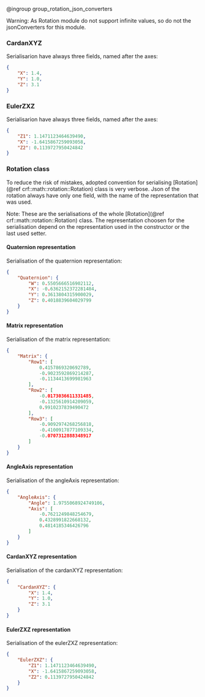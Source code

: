 @ingroup group_rotation_json_converters

Warning:
As Rotation module do not support infinite values, so do not the jsonConverters for this module.

### CardanXYZ

Serialisarion have always three fields, named after the axes:
```json
{
    "X": 1.4,
    "Y": 1.0,
    "Z": 3.1
}
```

### EulerZXZ

Serialisarion have always three fields, named after the axes:
```json
{
    "Z1": 1.1471123464639490,
    "X": -1.6415867259093058,
    "Z2": 0.1139727950424842
}
```

### Rotation class

To reduce the risk of mistakes, adopted convention for serialising
[Rotation](@ref crf::math::rotation::Rotation) class is
very verbose.
Json of the rotation always have only one field, with the name of the representation
that was used.

Note: These are the serialisations of the whole [Rotation](@ref crf::math::rotation::Rotation)
class. The representation choosen for the serialisation depend on the
representation used in the constructor or the last used setter. 

#### Quaternion representation

Serialisation of the quaternion representation:
```json
{
    "Quaternion": {
        "W": 0.5505666516902112,
        "X": -0.6362152372281484,
        "Y": 0.3613804315900029,
        "Z": 0.4018839604029799
    }
}
```

#### Matrix representation

Serialisation of the matrix representation:
```json
{
    "Matrix": {
        "Row1": [
            0.4157869320692789,
            -0.9023592869214287,
            -0.1134413699981963
        ],
        "Row2": [
            -0.0173036611331485,
            -0.1325610914209059,
            0.9910237839490472
        ],
        "Row3": [
            -0.9092974268256818,
            -0.4100917877109334,
            -0.0707312888348917
        ]
    }
}
```

#### AngleAxis representation

Serialisation of the angleAxis representation:
```json
{
    "AngleAxis": {
        "Angle": 1.9755068924749106,
        "Axis": [
            -0.7621249848254679,
            0.4328991822668132,
            0.4814185346426796
        ]
    }
}
```

#### CardanXYZ representation

Serialisation of the cardanXYZ representation:
```json
{
    "CardanXYZ": {
        "X": 1.4,
        "Y": 1.0,
        "Z": 3.1
    }
}
```

#### EulerZXZ representation

Serialisation of the eulerZXZ representation:
```json
{
    "EulerZXZ": {
        "Z1": 1.1471123464639490,
        "X": -1.6415867259093058,
        "Z2": 0.1139727950424842
    }
}
```
